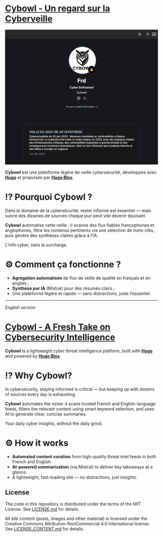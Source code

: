 # [Cybowl - Un regard sur la Cyberveille](https://www.cybowl.eu)

[![Screenshot](./static/uploads/Cybowl-presentation.png)](https://www.cybowl.eu)

**Cybowl** est une plateforme légère de veille cybersécurité, développée avec [**Hugo**](https://github.com/gohugoio/hugo) et propulsée par [**Hugo Blox**](https://docs.hugoblox.com/).

# ⁉️ Pourquoi Cybowl ?

Dans le domaine de la cybersécurité, rester informé est essentiel — mais suivre des dizaines de sources chaque jour peut vite devenir épuisant.

**Cybowl** automatise cette veille : il scanne des flux fiables francophones et anglophones, filtre les contenus pertinents via une sélection de mots-clés, puis génère des synthèses claires grâce à l’IA.

L’info cyber, sans la surcharge.

# ⚙️ Comment ça fonctionne ?

* **Agrégation automatisée** de flux de veille de qualité en français et en anglais ;
* **Synthèse par IA** (Mistral) pour des résumés clairs ;
* Une plateforme légère et rapide — sans distractions, juste l’essentiel.

---

_English version_

# [Cybowl - A Fresh Take on Cybersecurity Intelligence](https://www.cybowl.eu)

**Cybowl** is a lightweight cyber threat intelligence platform, built with [**Hugo**](https://github.com/gohugoio/hugo) and powered by [**Hugo Blox**](https://docs.hugoblox.com/).

# ⁉️ Why Cybowl?

In cybersecurity, staying informed is critical — but keeping up with dozens of sources every day is exhausting.

**Cybowl** automates the noise: it scans trusted French and English-language feeds, filters the relevant content using smart keyword selection, and uses AI to generate clear, concise summaries.

Your daily cyber insights, without the daily grind.

# ⚙️ How it works

* **Automated content curation** from high-quality threat intel feeds in both French and English.
* **AI-powered summarization** (via Mistral) to deliver key takeaways at a glance.
* A lightweight, fast-loading site — no distractions, just insights.

## License

The code in this repository is distributed under the terms of the MIT License. See [LICENSE.md](LICENSE.md) for details.

All site content (posts, images and other material) is licensed under the Creative Commons Attribution-NonCommercial 4.0 International license. See [LICENSE_CONTENT.md](LICENSE_CONTENT.md) for details.
